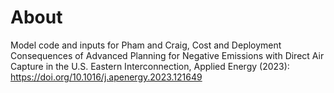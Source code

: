 # About
Model code and inputs for Pham and Craig, Cost and Deployment Consequences of Advanced Planning for Negative Emissions with Direct Air Capture in the U.S. Eastern Interconnection, Applied Energy (2023): https://doi.org/10.1016/j.apenergy.2023.121649
